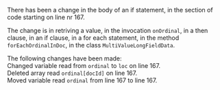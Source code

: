 There has been a change in the body of an if statement, in the section of code starting on line nr 167.
  
The change is in retriving a value, in the invocation ```onOrdinal```, in a then clause, in an if clause, in a for each statement, in the method ```forEachOrdinalInDoc```, in the class ```MultiValueLongFieldData```.
  
The following changes have been made:  
Changed variable read from ```ordinal``` to ```loc``` on line 167.  
Deleted array read ```ordinal[docId]``` on line 167.  
Moved variable read ```ordinal``` from line 167 to line 167.  
